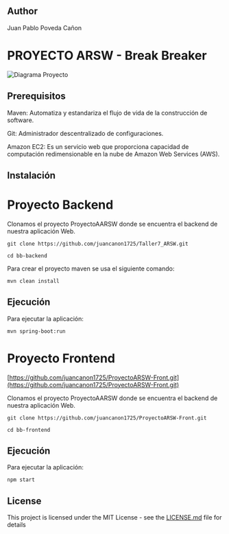 ## Author

Juan Pablo Poveda Cañon

# PROYECTO ARSW - Break Breaker

![Diagrama Proyecto](https://github.com/user-attachments/assets/60fb050b-9742-4377-9546-91f67e661a3a)

## Prerequisitos

Maven: Automatiza y estandariza el flujo de vida de la construcción de software.

Git: Administrador descentralizado de configuraciones.

Amazon EC2: Es un servicio web que proporciona capacidad de computación redimensionable en la nube de Amazon Web Services (AWS).

## Instalación

# Proyecto Backend

Clonamos el proyecto ProyectoAARSW donde se encuentra el backend de nuestra aplicación Web.  

```
git clone https://github.com/juancanon1725/Taller7_ARSW.git

cd bb-backend
```

Para crear el proyecto maven se usa el siguiente comando:

```
mvn clean install
```

## Ejecución

Para ejecutar la aplicación:

```
mvn spring-boot:run
```

# Proyecto Frontend

[https://github.com/juancanon1725/ProyectoARSW-Front.git](https://github.com/juancanon1725/ProyectoARSW-Front.git)

Clonamos el proyecto ProyectoAARSW donde se encuentra el backend de nuestra aplicación Web.  

```
git clone https://github.com/juancanon1725/ProyectoARSW-Front.git

cd bb-frontend
```

## Ejecución

Para ejecutar la aplicación:

```
npm start
```


## License

This project is licensed under the MIT License - see the [LICENSE.md](LICENSE.md) file for details
